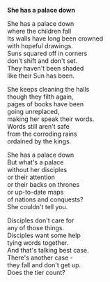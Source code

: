 **She has a palace down**

She has a palace down  
where the children fall  
Its walls have long been crowned  
with hopeful drawings.  
Suns squared off in corners  
don't shift and don't set.  
They haven't been shaded  
like their Sun has been.  

She keeps cleaning the halls  
though they filth again,  
pages of books have been  
going unreplaced,  
making her speak their words.  
Words still aren't safe  
from the corroding rains  
ordained by the kings.  

She has a palace down  
But what's a palace  
without her disciples  
or their attention  
or their backs on thrones  
or up-to-date maps  
of nations and conquests?  
She couldn't tell you.

Disciples don't care for  
any of those things.  
Disciples want some help  
tying words together.  
And that's talking best case.  
There's another case -  
they fall and don't get up.  
Does the tier count?

